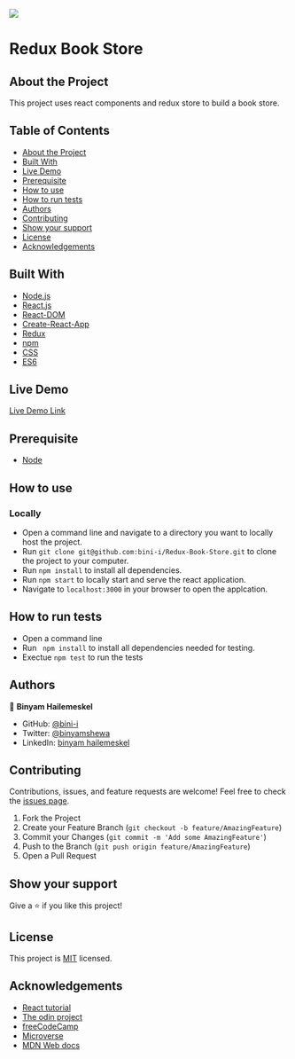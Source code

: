 ![](https://img.shields.io/badge/Microverse-blueviolet)

# Redux Book Store

## About the Project

This project uses react components and redux store to build a book store.

## Table of Contents

- [About the Project](#about-the-project)
- [Built With](#built-with)
- [Live Demo](#live-demo)
- [Prerequisite](#prerequisite)
- [How to use](#how-to-use)
- [How to run tests](#how-to-run-tests)
- [Authors](#authors)
- [Contributing](#contributing)
- [Show your support](#show-your-support)
- [License](#license)
- [Acknowledgements](#acknowledgements)

## Built With

- [Node.js](https://nodejs.org/en/)
- [React.js](https://reactjs.org/)
- [React-DOM](https://reactjs.org/docs/react-dom.html)
- [Create-React-App](https://github.com/facebook/create-react-app)
- [Redux](https://redux.js.org/)
- [npm](https://www.npmjs.com/)
- [CSS]()
- [ES6]()

## Live Demo

[Live Demo Link](https://reduxbookstore.herokuapp.com/)

## Prerequisite

- [Node](https://nodejs.org/)

## How to use

### Locally

- Open a command line and navigate to a directory you want to locally host the project.
- Run `git clone git@github.com:bini-i/Redux-Book-Store.git` to clone the project to your computer.
- Run `npm install` to install all dependencies.
- Run `npm start` to locally start and serve the react application.
- Navigate to `localhost:3000` in your browser to open the applcation.

## How to run tests

- Open a command line
- Run ` npm install` to install all dependencies needed for testing.
- Exectue `npm test` to run the tests

## Authors

👤 **Binyam Hailemeskel**

- GitHub: [@bini-i](https://github.com/bini-i)
- Twitter: [@binyamshewa](https://twitter.com/binyamshewa)
- LinkedIn: [binyam hailemeskel](https://www.linkedin.com/in/bini-i/)

## Contributing

Contributions, issues, and feature requests are welcome!
Feel free to check the [issues page](../../issues).

1. Fork the Project
2. Create your Feature Branch (`git checkout -b feature/AmazingFeature`)
3. Commit your Changes (`git commit -m 'Add some AmazingFeature'`)
4. Push to the Branch (`git push origin feature/AmazingFeature`)
5. Open a Pull Request

## Show your support

Give a ⭐️ if you like this project!

## License

This project is [MIT](./LICENSE) licensed.

## Acknowledgements

- [React tutorial](https://reactjs.org/tutorial/tutorial.html)
- [The odin project](https://theodinproject.com)
- [freeCodeCamp](https://www.freecodecamp.org/learn/)
- [Microverse](https://www.microverse.org/)
- [MDN Web docs](https://developer.mozilla.org/)
